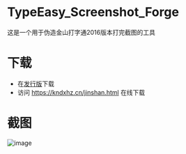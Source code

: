 # TypeEasy_Screenshot_Forge
这是一个用于伪造金山打字通2016版本打完截图的工具
# 下载
- 在[发行版](https://github.com/kndxhz/TypeEasy_Screenshot_Forge/releases/)下载
- 访问 https://kndxhz.cn/jinshan.html 在线下载
# 截图
![image](https://github.com/user-attachments/assets/47084b81-7081-4d5d-a9fc-0ad7e591a229)